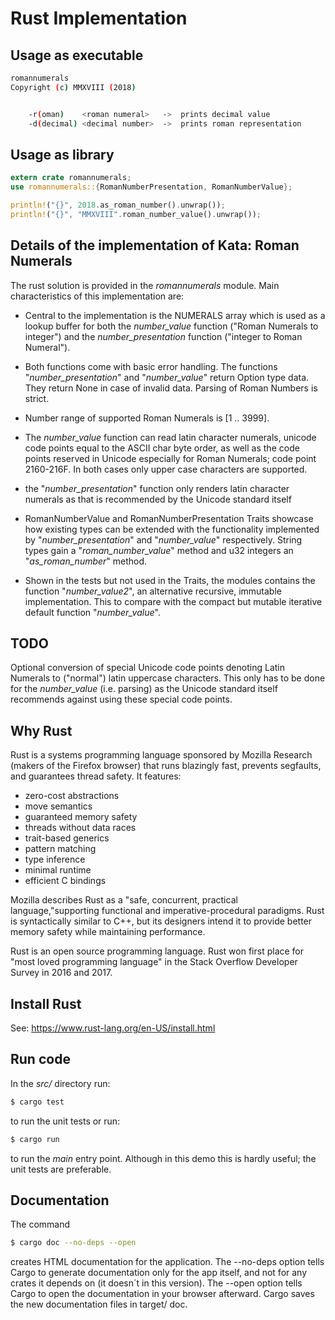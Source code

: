 # Rust Implementation

## Usage as executable

```bash
romannumerals
Copyright (c) MMXVIII (2018)


    -r(oman)    <roman numeral>   ->  prints decimal value
    -d(decimal) <decimal number>  ->  prints roman representation
```
## Usage as library

```rust
extern crate romannumerals;
use romannumerals::{RomanNumberPresentation, RomanNumberValue};

println!("{}", 2018.as_roman_number().unwrap());
println!("{}", "MMXVIII".roman_number_value().unwrap());

```

## Details of the implementation of Kata: Roman Numerals

The rust solution is provided in the _romannumerals_ module. Main characteristics of this implementation are:

- Central to the implementation is the NUMERALS array which is used as a lookup buffer for both the _number_value_ function ("Roman Numerals to integer") and the _number_presentation_ function ("integer to Roman Numeral").

- Both functions come with basic error handling. The functions "_number_presentation_" and "_number_value_" return Option type data. They return None in case of invalid data. Parsing of Roman Numbers is strict.

- Number range of supported Roman Numerals is [1 .. 3999].

- The _number_value_ function can read latin character numerals, unicode code points equal to the ASCII char byte order, as well as the code points reserved in Unicode especially for Roman Numerals; code point 2160-216F. In both cases only upper case characters are supported.

- the "_number_presentation_" function only renders latin character numerals as that is recommended by the Unicode standard itself

- RomanNumberValue and RomanNumberPresentation Traits showcase how existing types can be extended with the functionality implemented by "_number_presentation_" and "_number_value_" respectively. String types gain a "_roman_number_value_" method and u32 integers an "_as_roman_number_" method.

- Shown in the tests but not used in the Traits, the modules contains the function "_number_value2_", an alternative recursive, immutable implementation. This to compare with the compact but mutable iterative default function "_number_value_".

## TODO
Optional conversion of special Unicode code points denoting Latin Numerals to ("normal") latin uppercase characters. This only has to be done for the _number_value_ (i.e. parsing) as the Unicode standard itself recommends against using these special code points.

## Why Rust

Rust is a systems programming language sponsored by Mozilla Research (makers of the Firefox browser) that runs blazingly fast, prevents segfaults, and guarantees thread safety. It features:

- zero-cost abstractions
- move semantics
- guaranteed memory safety
- threads without data races
- trait-based generics
- pattern matching
- type inference
- minimal runtime
- efficient C bindings

Mozilla describes Rust as a "safe, concurrent, practical language,"supporting functional and imperative-procedural paradigms. Rust is syntactically similar to C++, but its designers intend it to provide better memory safety while maintaining performance.

Rust is an open source programming language. Rust won first place for "most loved programming language" in the Stack Overflow Developer Survey in 2016 and 2017.

## Install Rust

See: https://www.rust-lang.org/en-US/install.html

## Run code

In the _src/_ directory run:

```bash
$ cargo test
```

to run the unit tests or run:

```bash
$ cargo run
```
to run the _main_ entry point. Although in this demo this is hardly useful; the unit tests are preferable.

## Documentation 

The command 

```bash
$ cargo doc --no-deps --open
```

creates HTML documentation for the application. The --no-deps option tells Cargo to generate documentation only for the app itself, and not for any crates it depends on (it doesn´t in this version). The --open option tells Cargo to open the documentation in your browser afterward. Cargo saves the new documentation files in target/ doc.